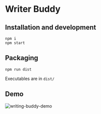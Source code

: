 # Writer Buddy

## Installation and development
```
npm i
npm start
```

## Packaging
```
npm run dist
```

Executables are in `dist/`

## Demo

![writing-buddy-demo](https://user-images.githubusercontent.com/3111627/212616309-62843f79-7d14-47f7-ad1d-e8cfd56a369f.gif)

